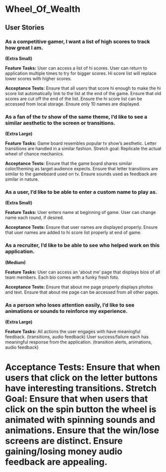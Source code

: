 
# Wheel_Of_Wealth


## User Stories

### As a competitive gamer, I want a list of high scores to track how great I am.
**(Extra Small)**

**Feature Tasks:**
User can access a list of hi scores.
User can return to application multiple times to try for bigger scores.
Hi score list will replace lower scores with higher scores.

**Acceptance Tests:**
Ensure that all users that score hi enough to make the hi score list automatically link to the list at the end of the game.
Ensure that old scores are cut off the end of the list.
Ensure the hi score list can be accessed from local storage.
Ensure only 10 names are displayed.


### As a fan of the tv show of the same theme, I’d like to see a similar aesthetic to the screen or transitions.
**(Extra Large)**

**Feature Tasks:**
Game board resembles popular tv show’s aesthetic. Letter transitions are handled in a similar fashion. 
Stretch goal: Replicate the actual wheel of chance mechanics.

**Acceptance Tests:**
Ensure that the game board shares similar color/theming as target audience expects.
Ensure that letter transitions are similar to the gameboard used on tv.
Ensure sounds used as feedback are similar in nature.


### As a user, I’d like to be able to enter a custom name to play as.
**(Extra Small)**

**Feature Tasks:**
User enters name at beginning of game.
User can change name each round, if desired.

**Acceptance Tests:**
Ensure that user names are displayed properly.
Ensure that user names are added to hi score list properly at end of game.


### As a recruiter, I’d like to be able to see who helped work on this application.
**(Medium)**

**Feature Tasks:**
User can access an ‘about me’ page that displays bios of all team members.
Each bio comes with a funky fresh foto.

**Acceptance Tests:**
Ensure that about me page properly displays photos and text.
Ensure that about me page can be accessed from all other pages.


### As a person who loses attention easily, I’d like to see animations or sounds to reinforce my experience.
**(Extra Large)**

**Feature Tasks:**
All actions the user engages with have meaningful feedback. (transitions, audio feedback)
User success/failure each has meaningful response from the application. (transition alerts, animations, audio feedback)

**Acceptance Tests:**
Ensure that when users that click on the letter buttons have interesting transitions.
Stretch Goal: Ensure that when users that click on the spin button the wheel is animated with spinning sounds and animations.
Ensure that the win/lose screens are distinct.
Ensure gaining/losing money audio feedback are appealing.
=======


